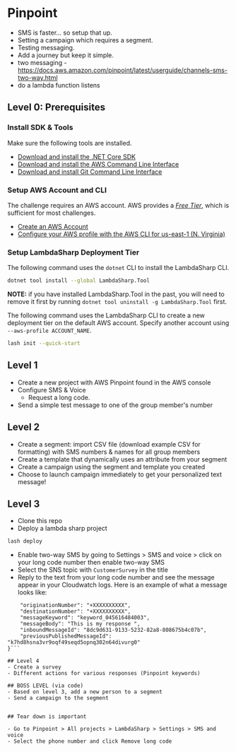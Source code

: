 # Pinpoint

- SMS is faster... so setup that up.
- Setting a campaign which requires a segment.
- Testing messaging.
- Add a journey but keep it simple.
- two messaging - https://docs.aws.amazon.com/pinpoint/latest/userguide/channels-sms-two-way.html
- do a lambda function listens

## Level 0: Prerequisites

### Install SDK & Tools

Make sure the following tools are installed.

- [Download and install the .NET Core SDK](https://dotnet.microsoft.com/download)
- [Download and install the AWS Command Line Interface](https://aws.amazon.com/cli/)
- [Download and install Git Command Line Interface](https://git-scm.com/downloads)

### Setup AWS Account and CLI

The challenge requires an AWS account. AWS provides a [_Free Tier_](https://aws.amazon.com/free/), which is sufficient for most challenges.

- [Create an AWS Account](https://aws.amazon.com)
- [Configure your AWS profile with the AWS CLI for us-east-1 (N. Virginia)](https://docs.aws.amazon.com/cli/latest/userguide/cli-chap-configure.html#cli-quick-configuration)

### Setup LambdaSharp Deployment Tier

The following command uses the `dotnet` CLI to install the LambdaSharp CLI.

```bash
dotnet tool install --global LambdaSharp.Tool
```

**NOTE:** if you have installed LambdaSharp.Tool in the past, you will need to remove it first by running `dotnet tool uninstall -g LambdaSharp.Tool` first.

The following command uses the LambdaSharp CLI to create a new deployment tier on the default AWS account. Specify another account using `--aws-profile ACCOUNT_NAME`.

```bash
lash init --quick-start
```

## Level 1

- Create a new project with AWS Pinpoint found in the AWS console
- Configure SMS & Voice
  - Request a long code.
- Send a simple test message to one of the group member's number

## Level 2

- Create a segment: import CSV file (download example CSV for formatting) with SMS numbers & names for all group members
- Create a template that dynamically uses an attribute from your segment
- Create a campaign using the segment and template you created
- Choose to launch campaign immediately to get your personalized text message!

## Level 3

- Clone this repo
- Deploy a lambda sharp project

```bash
lash deploy
```

- Enable two-way SMS by going to Settings > SMS and voice > click on your long code number then enable two-way SMS
- Select the SNS topic with `CustomerSurvey` in the title
- Reply to the text from your long code number and see the message appear in your Cloudwatch logs. Here is an example of what a message looks like:

````{
    "originationNumber": "+XXXXXXXXXX",
    "destinationNumber": "+XXXXXXXXXX",
    "messageKeyword": "keyword_045616484003",
    "messageBody": "This is my response ",
    "inboundMessageId": "8dc9d631-9133-5232-82a8-808675b4c07b",
    "previousPublishedMessageId": "k7hd8hsna3vr9oqf49seqd5opnq302n64divurg0"
}```

## Level 4
- Create a survey
- Different actions for various responses (Pinpoint keywords)

## BOSS LEVEL (via code)
- Based on level 3, add a new person to a segment
- Send a campaign to the segment


## Tear down is important

- Go to Pinpoint > All projects > LambdaSharp > Settings > SMS and voice
- Select the phone number and click Remove long code
````
